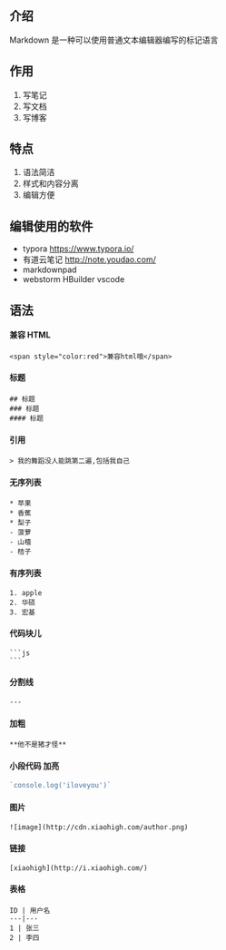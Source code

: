 ## 介绍
Markdown 是一种可以使用普通文本编辑器编写的标记语言 

## 作用
1. 写笔记
2. 写文档
3. 写博客

## 特点
1. 语法简洁
2. 样式和内容分离
3. 编辑方便

## 编辑使用的软件
* typora								<https://www.typora.io/>
* 有道云笔记                        <http://note.youdao.com/>
* markdownpad
* webstorm  HBuilder  vscode

## 语法
#### 兼容 HTML

```
<span style="color:red">兼容html哦</span>
```

#### 标题

```
## 标题
### 标题
#### 标题
```

#### 引用

```
> 我的舞蹈没人能跳第二遍,包括我自己
```

#### 无序列表

```
* 苹果
* 香蕉
* 梨子
- 菠萝
- 山楂
- 桔子
```

#### 有序列表

```
1. apple
2. 华硕
3. 宏基
```

#### 代码块儿

```
​```js
​```
```

#### 分割线

```
---
```

#### 加粗

```
**他不是猪才怪**
```

#### 小段代码 加亮

```js
`console.log('iloveyou')`
```

#### 图片

```
![image](http://cdn.xiaohigh.com/author.png)
```

#### 链接

```
[xiaohigh](http://i.xiaohigh.com/)
```

#### 表格

```
ID | 用户名
---|---
1 | 张三
2 | 李四
```



